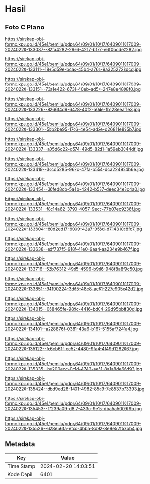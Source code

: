 # Hasil

## Foto C Plano

https://sirekap-obj-formc.kpu.go.id/45e1/pemilu/pdpr/64/09/01/10/17/6409011017009-20240220-133037--82fa4282-29e6-4217-bf77-e6f0bcde2282.jpg

https://sirekap-obj-formc.kpu.go.id/45e1/pemilu/pdpr/64/09/01/10/17/6409011017009-20240220-133111--18e5d59e-bcac-45b4-a76a-9a3252728dcd.jpg

https://sirekap-obj-formc.kpu.go.id/45e1/pemilu/pdpr/64/09/01/10/17/6409011017009-20240220-133151--73a1e422-6731-40eb-ad54-247e8e4898f0.jpg

https://sirekap-obj-formc.kpu.go.id/45e1/pemilu/pdpr/64/09/01/10/17/6409011017009-20240220-133226--8266f4d9-6428-40f2-a0de-fb128eeaf1e3.jpg

https://sirekap-obj-formc.kpu.go.id/45e1/pemilu/pdpr/64/09/01/10/17/6409011017009-20240220-133301--5bb2be95-17c6-4e54-ad2e-d26811e895b7.jpg

https://sirekap-obj-formc.kpu.go.id/45e1/pemilu/pdpr/64/09/01/10/17/6409011017009-20240220-133337--a05d6c22-d574-49d5-82d1-1a59eb3044df.jpg

https://sirekap-obj-formc.kpu.go.id/45e1/pemilu/pdpr/64/09/01/10/17/6409011017009-20240220-133419--3ccd5285-962c-47fa-b554-dca224924b6e.jpg

https://sirekap-obj-formc.kpu.go.id/45e1/pemilu/pdpr/64/09/01/10/17/6409011017009-20240220-133454--36fed8cb-5a4b-4242-b537-deec34e8c4a0.jpg

https://sirekap-obj-formc.kpu.go.id/45e1/pemilu/pdpr/64/09/01/10/17/6409011017009-20240220-133531--f8c14a62-3790-4057-9ecc-77b07ec9236f.jpg

https://sirekap-obj-formc.kpu.go.id/45e1/pemilu/pdpr/64/09/01/10/17/6409011017009-20240220-133604--80d2ed17-6009-42a7-956d-d714310c8fc7.jpg

https://sirekap-obj-formc.kpu.go.id/45e1/pemilu/pdpr/64/09/01/10/17/6409011017009-20240220-133638--edf737f5-918f-41e0-9aa4-aa234e9b467f.jpg

https://sirekap-obj-formc.kpu.go.id/45e1/pemilu/pdpr/64/09/01/10/17/6409011017009-20240220-133716--52b76312-49d5-4596-b9d6-948f8a8f9c50.jpg

https://sirekap-obj-formc.kpu.go.id/45e1/pemilu/pdpr/64/09/01/10/17/6409011017009-20240220-133851--94190224-3d65-48c8-ae61-227e905e42d2.jpg

https://sirekap-obj-formc.kpu.go.id/45e1/pemilu/pdpr/64/09/01/10/17/6409011017009-20240220-134015--068465fe-989c-4416-bd04-29d95bbff30d.jpg

https://sirekap-obj-formc.kpu.go.id/45e1/pemilu/pdpr/64/09/01/10/17/6409011017009-20240220-134101--a228876f-0381-43a6-b167-5155af7241a4.jpg

https://sirekap-obj-formc.kpu.go.id/45e1/pemilu/pdpr/64/09/01/10/17/6409011017009-20240220-135122--fc6cb61f-cc52-4480-9fa4-4f49d1282067.jpg

https://sirekap-obj-formc.kpu.go.id/45e1/pemilu/pdpr/64/09/01/10/17/6409011017009-20240220-135335--be200ecc-0c1d-4742-ae51-8a1a8de66d93.jpg

https://sirekap-obj-formc.kpu.go.id/45e1/pemilu/pdpr/64/09/01/10/17/6409011017009-20240220-135424--dbd9ed28-1401-4982-85d9-7e8537b73393.jpg

https://sirekap-obj-formc.kpu.go.id/45e1/pemilu/pdpr/64/09/01/10/17/6409011017009-20240220-135453--f7239a09-d8f7-433c-9e15-dba5a5009f9b.jpg

https://sirekap-obj-formc.kpu.go.id/45e1/pemilu/pdpr/64/09/01/10/17/6409011017009-20240220-135526--628e56fa-efcc-4bba-8d92-8e9e52f58bb4.jpg


## Metadata

| Key        | Value               |
| ---------- | ------------------- |
| Time Stamp | 2024-02-20 14:03:51 |
| Kode Dapil | 6401                |



